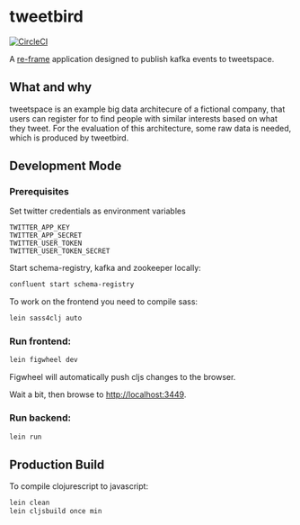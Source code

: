 # tweetbird

[![CircleCI](https://circleci.com/gh/falcowinkler/tweetbird.svg?style=svg)](https://circleci.com/gh/falcowinkler/tweetbird)

A [re-frame](https://github.com/Day8/re-frame) application
designed to publish kafka events to tweetspace.

## What and why

tweetspace is an example big data architecure of a fictional company,
that users can register for to find people with similar interests
based on what they tweet. For the evaluation of this architecture,
some raw data is needed, which is produced by tweetbird.

## Development Mode

### Prerequisites

Set twitter credentials as environment variables

```
TWITTER_APP_KEY
TWITTER_APP_SECRET
TWITTER_USER_TOKEN
TWITTER_USER_TOKEN_SECRET
```

Start schema-registry, kafka and zookeeper locally:

```bash
confluent start schema-registry
```

To work on the frontend you need to compile sass:

```bash
lein sass4clj auto
```

### Run frontend:

```bash
lein figwheel dev
```

Figwheel will automatically push cljs changes to the browser.

Wait a bit, then browse to [http://localhost:3449](http://localhost:3449).

### Run backend:

```bash
lein run
```

## Production Build

To compile clojurescript to javascript:

```bash
lein clean
lein cljsbuild once min
```


